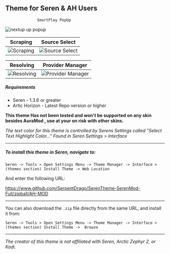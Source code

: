 ## Theme for Seren & AH Users 
                  SmartPlay PopUp             
![nextup up popup](https://i.imgur.com/dsaUpuE.jpg)

|                   Scraping                   |                   Source Select                   |
|:--------------------------------------------:|:-------------------------------------------------:|
| ![Scraping](https://i.imgur.com/wZukP7n.jpg) | ![Source Select](https://i.imgur.com/sqgtzXg.png) |

|                    Resolving                  |                Provider Manager                      |
|:---------------------------------------------:|:----------------------------------------------------:|
| ![Resolving](https://i.imgur.com/ADKZ16Y.png) | ![Provider Manager](https://i.imgur.com/TagHvjP.png) |


##### Requirements
* Seren - 1.3.6 or greater
* Artic Horizon - Latest Repo version or higher 

**This theme Has not been tested and won't be supported on any skin besides AuraMod , use at your on risk with other skins.**

*The text color for this theme is controlled by Serens  Settings called "Select Text Highlight Color..." Found in Seren Settings > Interface*

-----------

##### To install this theme in Seren, navigate to:

`Seren -> Tools > Open Settings Menu -> Theme Manager -> Interface > (themes section) Install Theme -> Web Location`

And enter the following URL:


https://www.github.com/SerpentDrago/SerenTheme-SerenMod-Full/zipball/AH-MOD

------------


You can also download the `.zip` file directly from the same URL, and install it from:

`Seren -> Tools > Open Settings Menu -> Theme Manager -> Interface > (themes section) Install Theme ->  Browse`

------------




*The creator of this theme is not affiliated with Seren, Arctic Zephyr 2, or Kodi.*

